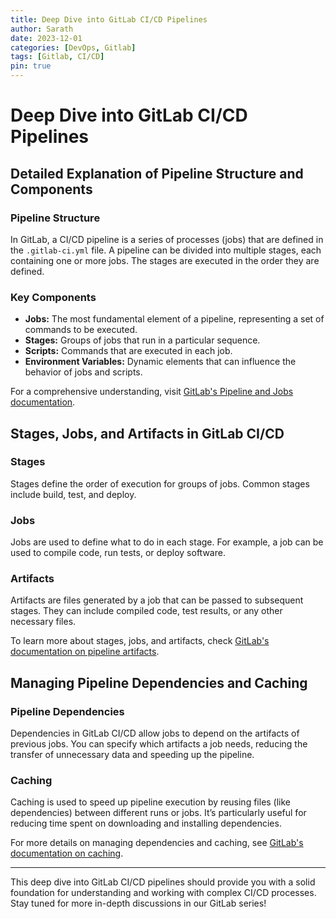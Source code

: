 ```yaml
---
title: Deep Dive into GitLab CI/CD Pipelines
author: Sarath
date: 2023-12-01
categories: [DevOps, Gitlab]
tags: [Gitlab, CI/CD]
pin: true
---
```


# Deep Dive into GitLab CI/CD Pipelines

## Detailed Explanation of Pipeline Structure and Components

### Pipeline Structure
In GitLab, a CI/CD pipeline is a series of processes (jobs) that are defined in the `.gitlab-ci.yml` file. A pipeline can be divided into multiple stages, each containing one or more jobs. The stages are executed in the order they are defined.

### Key Components
- **Jobs:** The most fundamental element of a pipeline, representing a set of commands to be executed.
- **Stages:** Groups of jobs that run in a particular sequence.
- **Scripts:** Commands that are executed in each job.
- **Environment Variables:** Dynamic elements that can influence the behavior of jobs and scripts.

For a comprehensive understanding, visit [GitLab's Pipeline and Jobs documentation](https://docs.gitlab.com/ee/ci/pipelines/).

## Stages, Jobs, and Artifacts in GitLab CI/CD

### Stages
Stages define the order of execution for groups of jobs. Common stages include build, test, and deploy.

### Jobs
Jobs are used to define what to do in each stage. For example, a job can be used to compile code, run tests, or deploy software.

### Artifacts
Artifacts are files generated by a job that can be passed to subsequent stages. They can include compiled code, test results, or any other necessary files.

To learn more about stages, jobs, and artifacts, check [GitLab's documentation on pipeline artifacts](https://docs.gitlab.com/ee/ci/pipelines/job_artifacts.html).

## Managing Pipeline Dependencies and Caching

### Pipeline Dependencies
Dependencies in GitLab CI/CD allow jobs to depend on the artifacts of previous jobs. You can specify which artifacts a job needs, reducing the transfer of unnecessary data and speeding up the pipeline.

### Caching
Caching is used to speed up pipeline execution by reusing files (like dependencies) between different runs or jobs. It’s particularly useful for reducing time spent on downloading and installing dependencies.

For more details on managing dependencies and caching, see [GitLab's documentation on caching](https://docs.gitlab.com/ee/ci/caching/).

---

This deep dive into GitLab CI/CD pipelines should provide you with a solid foundation for understanding and working with complex CI/CD processes. Stay tuned for more in-depth discussions in our GitLab series!
